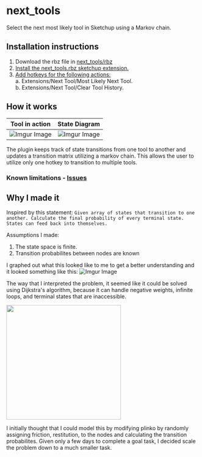 # next_tools
Select the next most likely tool in Sketchup using a Markov chain. 

## Installation instructions
1. Download the rbz file in [next_tools/rbz](https://github.com/dukefromearth/next_tools/tree/master/rbz)  
2. [Install the next_tools.rbz sketchup extension.](https://help.sketchup.com/en/extension-warehouse/adding-extensions-sketchup)
3. [Add hotkeys for the following actions:](https://help.sketchup.com/en/sketchup/customizing-your-keyboard-and-mouse#:~:text=Select%20Window%20%3E%20Preferences.,appears%20in%20the%20Assigned%20box)  
    a. Extensions/Next Tool/Most Likely Next Tool.  
    b. Extensions/Next Tool/Clear Tool History. 
 
## How it works
Tool in action            |    State Diagram
:-------------------------:|:-------------------------:
![Imgur Image](https://i.imgur.com/3KuZ426.gif)  |  ![Imgur Image](https://i.imgur.com/0NDjgVx.png)

The plugin keeps track of state transitions from one tool to another and updates a transition matrix utilizing a markov chain. This allows the user to utilize only one hotkey to transition to multiple tools.

### Known limitations - [Issues](https://github.com/dukefromearth/next_tools/issues)

## Why I made it

Inspired by this statement:
`Given array of states that transition to one another. Calculate the final probability of every terminal state. States can feed back into themselves.`

Assumptions I made:
1. The state space is finite.  
2. Transition probabilites between nodes are known

I graphed out what this looked like to me to get a better understanding and it looked something like this:
![Imgur Image](https://i.imgur.com/IpLhw6y.png)

The way that I interpreted the problem, it seemed like it could be solved using Dijkstra's algorithm, because it can handle negative weights, infinite loops, and terminal states that are inaccessible. 

<img src="https://i.imgur.com/PuuYMcc.gif" width=300></img>

I initially thought that I could model this by modifying plinko by randomly assigning friction, restitution, to the nodes and calculating the transition probabilites. Given only a few days to complete a goal task, I decided scale the problem down to a much smaller task.




    
